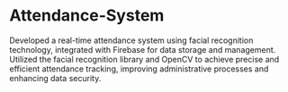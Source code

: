 # Attendance-System
Developed a real-time attendance system using facial recognition technology, integrated with Firebase for data storage and management. Utilized the facial recognition library and OpenCV to achieve precise and efficient attendance tracking, improving administrative processes and enhancing data security.
